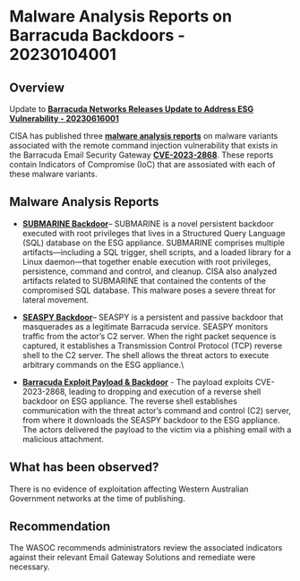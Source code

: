 # Malware Analysis Reports on Barracuda Backdoors - 20230104001

## Overview

Update to [**Barracuda Networks Releases Update to Address ESG Vulnerability - 20230616001**](https://soc.cyber.wa.gov.au/advisories/20230616001-Barracuda-Networks-Releases-Update-to-Address-ESG-Vulnerability/)

CISA has published three [**malware analysis reports**](https://www.cisa.gov/news-events/alerts/2023/07/28/cisa-releases-malware-analysis-reports-barracuda-backdoors) on malware variants associated with the remote command injection vulnerability that exists in the Barracuda Email Security Gateway [**CVE-2023-2868**](https://nvd.nist.gov/vuln/detail/CVE-2023-2868). These reports contain Indicators of Compromise (IoC) that are assosiated with each of these malware variants.

## Malware Analysis Reports

- [**SUBMARINE Backdoor**](https://www.cisa.gov/news-events/analysis-reports/ar23-209a)– SUBMARINE is a novel persistent backdoor executed with root privileges that lives in a Structured Query Language (SQL) database on the ESG appliance. SUBMARINE comprises multiple artifacts—including a SQL trigger, shell scripts, and a loaded library for a Linux daemon—that together enable execution with root privileges, persistence, command and control, and cleanup. CISA also analyzed artifacts related to SUBMARINE that contained the contents of the compromised SQL database. This malware poses a severe threat for lateral movement.

- [**SEASPY Backdoor**](https://www.cisa.gov/news-events/analysis-reports/ar23-209b)– SEASPY is a persistent and passive backdoor that masquerades as a legitimate Barracuda service. SEASPY monitors traffic from the actor’s C2 server. When the right packet sequence is captured, it establishes a Transmission Control Protocol (TCP) reverse shell to the C2 server. The shell allows the threat actors to execute arbitrary commands on the ESG appliance.\

- [**Barracuda Exploit Payload & Backdoor**](https://www.cisa.gov/news-events/analysis-reports/ar23-209c) - The payload exploits CVE-2023-2868, leading to dropping and execution of a reverse shell backdoor on ESG appliance. The reverse shell establishes communication with the threat actor’s command and control (C2) server, from where it downloads the SEASPY backdoor to the ESG appliance. The actors delivered the payload to the victim via a phishing email with a malicious attachment.

## What has been observed?

There is no evidence of exploitation affecting Western Australian Government networks at the time of publishing.

## Recommendation

The WASOC recommends administrators review the associated indicators against their relevant Email Gateway Solutions and remediate were necessary. 
